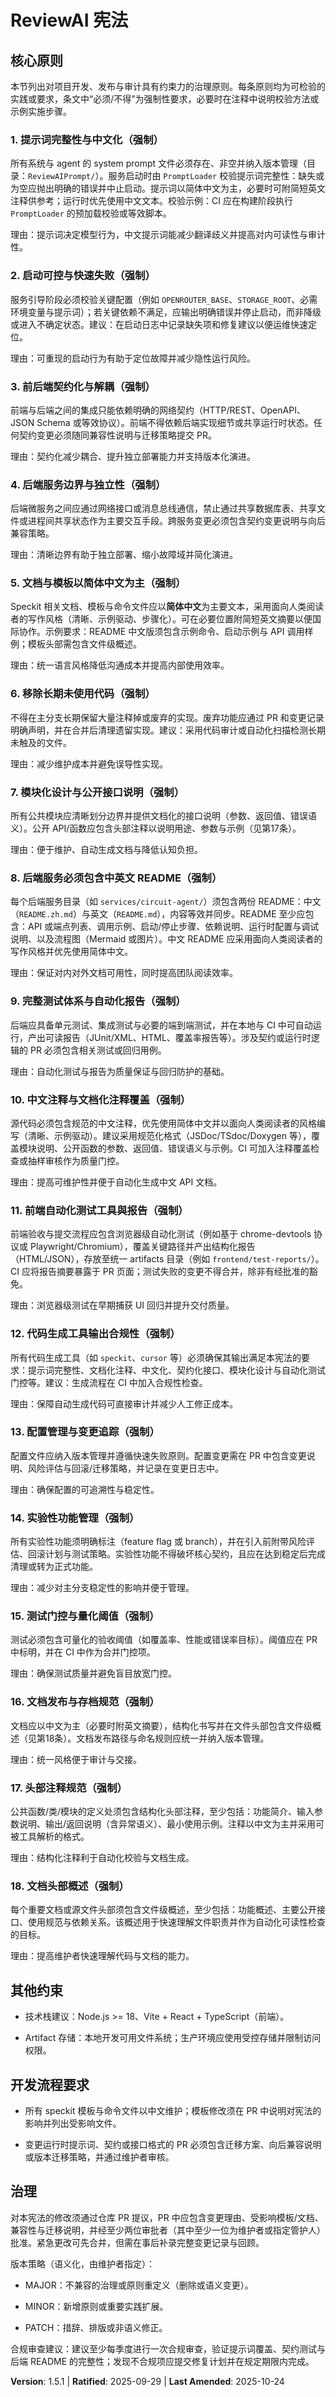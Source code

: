 <!--
Sync Impact Report
- Version change: 1.5.0 -> 1.5.1 (PATCH)
- Last Amended: 2025-10-24
- Reason: 文本澄清、去重与风格改善（非语义性改动），包括消除条款重复、修正模糊表述、统一引用方式与增强面向人类阅读者的措辞。

- Summary of changes:
  - 消除第12-16条与第71-72条中重复的条款列表，改为对宪法原则的集中引用，避免冗余表述。
  - 澄清第1条、第5条与第10条的表述，明确“简体中文”为优先语言、注释与文档需面向人类阅读者，并给出可操作的校验点。
  - 将第19条（注释风格）并入第17/18条并移除孤立引用（文件内已有说明）。
  - 改善整体表述风格：删除长句重复引用，替换模糊词为明确要求或提供级别（MUST/SHOULD 的中文解释），并去除多余的列举性重复。

- Modified principles (高亮改动):
  - `提示词完整性与中文化`（原第1条）: 澄清校验点与可操作错误处理。
  - `文档与模板全部使用简体中文`（原第5条）: 明确“简体中文为主，必要时附英文摘要”的措辞与示例。
  - `中文注释覆盖`（原第10条）: 明确注释范围、格式建议与可校验项。
  - `头部注释规范 / 文档头部概述`（原第17/18条）: 合并与精简表述，移除冗余第19条。

- Templates / files verification results:
  - `.specify/templates/plan-template.md`: ✅ 已核验并包含宪法检查占位（头部注释与文档概述）。
  - `.specify/templates/spec-template.md`: ✅ 已核验并包含注释/头部概述提示。
  - `.specify/templates/tasks-template.md`: ✅ 已核验并包含任务样例提示（要求补全头部注释）。

- Follow-up TODOs:
  - TODO(ENFORCE_FILE_DOC_READABILITY): 建议在 CI/PR 中加入文件头部概述与注释结构检查（需要人工/CI 配置以实现自动化）。
  - TODO(UPDATE_RUNTIME_DOCS): 建议人工审计 runtime 指南与命令文件，确保所有运行时文档在语义与引用上与本宪法一致。
  - TODO(VERIFY_TEMPLATES_IN_CI): 在 CI 中执行一次模板与宪法一致性检查（自动化脚本或手工审计以完成）。

-->

# ReviewAI 宪法

## 核心原则

本节列出对项目开发、发布与审计具有约束力的治理原则。每条原则均为可检验的实践或要求，条文中“必须/不得”为强制性要求，必要时在注释中说明校验方法或示例实施步骤。

### 1. 提示词完整性与中文化（强制）

所有系统与 agent 的 system prompt 文件必须存在、非空并纳入版本管理（目录：`ReviewAIPrompt/`）。服务启动时由 `PromptLoader` 校验提示词完整性：缺失或为空应抛出明确的错误并中止启动。提示词以简体中文为主，必要时可附简短英文注释供参考；运行时优先使用中文文本。校验示例：CI 应在构建阶段执行 `PromptLoader` 的预加载校验或等效脚本。

理由：提示词决定模型行为，中文提示词能减少翻译歧义并提高对内可读性与审计性。

### 2. 启动可控与快速失败（强制）

服务引导阶段必须校验关键配置（例如 `OPENROUTER_BASE`、`STORAGE_ROOT`、必需环境变量与提示词）；若关键依赖不满足，应输出明确错误并停止启动，而非降级或进入不确定状态。建议：在启动日志中记录缺失项和修复建议以便运维快速定位。

理由：可重现的启动行为有助于定位故障并减少隐性运行风险。

### 3. 前后端契约化与解耦（强制）

前端与后端之间的集成只能依赖明确的网络契约（HTTP/REST、OpenAPI、JSON Schema 或等效协议）。前端不得依赖后端实现细节或共享运行时状态。任何契约变更必须随同兼容性说明与迁移策略提交 PR。

理由：契约化减少耦合、提升独立部署能力并支持版本化演进。

### 4. 后端服务边界与独立性（强制）

后端微服务之间应通过网络接口或消息总线通信，禁止通过共享数据库表、共享文件或进程间共享状态作为主要交互手段。跨服务变更必须包含契约变更说明与向后兼容策略。

理由：清晰边界有助于独立部署、缩小故障域并简化演进。

### 5. 文档与模板以简体中文为主（强制）

Speckit 相关文档、模板与命令文件应以**简体中文**为主要文本，采用面向人类阅读者的写作风格（清晰、示例驱动、步骤化）。可在必要位置附简短英文摘要以便国际协作。示例要求：README 中文版须包含示例命令、启动示例与 API 调用样例；模板头部需包含文件级概述。

理由：统一语言风格降低沟通成本并提高内部使用效率。

### 6. 移除长期未使用代码（强制）

不得在主分支长期保留大量注释掉或废弃的实现。废弃功能应通过 PR 和变更记录明确声明，并在合并后清理遗留实现。建议：采用代码审计或自动化扫描检测长期未触及的文件。

理由：减少维护成本并避免误导性实现。

### 7. 模块化设计与公开接口说明（强制）

所有公共模块应清晰划分边界并提供文档化的接口说明（参数、返回值、错误语义）。公开 API/函数应包含头部注释以说明用途、参数与示例（见第17条）。

理由：便于维护、自动生成文档与降低认知负担。

### 8. 后端服务必须包含中英文 README（强制）

每个后端服务目录（如 `services/circuit-agent/`）须包含两份 README：中文（`README.zh.md`）与英文（`README.md`），内容等效并同步。README 至少应包含：API 或端点列表、调用示例、启动/停止步骤、依赖说明、运行时配置与调试说明、以及流程图（Mermaid 或图片）。中文 README 应采用面向人类阅读者的写作风格并优先使用简体中文。

理由：保证对内对外文档可用性，同时提高团队阅读效率。

### 9. 完整测试体系与自动化报告（强制）

后端应具备单元测试、集成测试与必要的端到端测试，并在本地与 CI 中可自动运行，产出可读报告（JUnit/XML、HTML、覆盖率报告等）。涉及契约或运行时逻辑的 PR 必须包含相关测试或回归用例。

理由：自动化测试与报告为质量保证与回归防护的基础。

### 10. 中文注释与文档化注释覆盖（强制）

源代码必须包含规范的中文注释，优先使用简体中文并以面向人类阅读者的风格编写（清晰、示例驱动）。建议采用规范化格式（JSDoc/TSdoc/Doxygen 等），覆盖模块说明、公开函数的参数、返回值、错误语义与示例。CI 可加入注释覆盖检查或抽样审核作为质量门控。

理由：提高可维护性并便于自动化生成中文 API 文档。

### 11. 前端自动化测试工具與报告（强制）

前端验收与提交流程应包含浏览器级自动化测试（例如基于 chrome-devtools 协议或 Playwright/Chromium），覆盖关键路径并产出结构化报告（HTML/JSON），存放至统一 artifacts 目录（例如 `frontend/test-reports/`）。CI 应将报告摘要暴露于 PR 页面；测试失败的变更不得合并，除非有经批准的豁免。

理由：浏览器级测试在早期捕获 UI 回归并提升交付质量。

### 12. 代码生成工具输出合规性（强制）

所有代码生成工具（如 `speckit`、`cursor` 等）必须确保其输出满足本宪法的要求：提示词完整性、文档化注释、中文化、契约化接口、模块化设计与自动化测试门控等。建议：生成流程在 CI 中加入合规性检查。

理由：保障自动生成代码可直接审计并减少人工修正成本。

### 13. 配置管理与变更追踪（强制）

配置文件应纳入版本管理并遵循快速失败原则。配置变更需在 PR 中包含变更说明、风险评估与回滚/迁移策略，并记录在变更日志中。

理由：确保配置的可追溯性与稳定性。

### 14. 实验性功能管理（强制）

所有实验性功能须明确标注（feature flag 或 branch），并在引入前附带风险评估、回滚计划与测试策略。实验性功能不得破坏核心契约，且应在达到稳定后完成清理或转为正式功能。

理由：减少对主分支稳定性的影响并便于管理。

### 15. 测试门控与量化阈值（强制）

测试必须包含可量化的验收阈值（如覆盖率、性能或错误率目标）。阈值应在 PR 中标明，并在 CI 中作为合并门控项。

理由：确保测试质量并避免盲目放宽门控。

### 16. 文档发布与存档规范（强制）

文档应以中文为主（必要时附英文摘要），结构化书写并在文件头部包含文件级概述（见第18条）。文档发布路径与命名规则应统一并纳入版本管理。

理由：统一风格便于审计与交接。

### 17. 头部注释规范（强制）

公共函数/类/模块的定义处须包含结构化头部注释，至少包括：功能简介、输入参数说明、输出/返回说明（含异常语义）、最小使用示例。注释以中文为主并采用可被工具解析的格式。

理由：结构化注释利于自动化校验与文档生成。

### 18. 文档头部概述（强制）

每个重要文档或源文件头部须包含文件级概述，至少包括：功能概述、主要公开接口、使用规范与依赖关系。该概述用于快速理解文件职责并作为自动化可读性检查的目标。

理由：提高维护者快速理解代码与文档的能力。

## 其他约束

- 技术栈建议：Node.js >= 18、Vite + React + TypeScript（前端）。

- Artifact 存储：本地开发可用文件系统；生产环境应使用受控存储并限制访问权限。

## 开发流程要求

- 所有 speckit 模板与命令文件以中文维护；模板修改须在 PR 中说明对宪法的影响并列出受影响文件。

- 变更运行时提示词、契约或接口格式的 PR 必须包含迁移方案、向后兼容说明或版本迁移策略，并通过维护者审核。

## 治理

对本宪法的修改须通过仓库 PR 提议，PR 中应包含变更理由、受影响模板/文档、兼容性与迁移说明，并经至少两位审批者（其中至少一位为维护者或指定管护人）批准。紧急更改可先合并，但需在事后补录完整变更记录与回顾。

版本策略（语义化，由维护者指定）：

- MAJOR：不兼容的治理或原则重定义（删除或语义变更）。

- MINOR：新增原则或重要实践扩展。

- PATCH：措辞、排版或非语义修正。

合规审查建议：建议至少每季度进行一次合规审查，验证提示词覆盖、契约测试与后端 README 的完整性；发现不合规项应提交修复计划并在规定期限内完成。

**Version**: 1.5.1 | **Ratified**: 2025-09-29 | **Last Amended**: 2025-10-24

